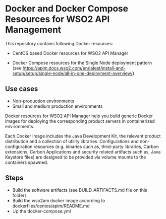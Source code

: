  # Docker and Docker Compose Resources for WSO2 API Management

This repository contains following Docker resources:

- CentOS based Docker resources for WSO2 API Manager

- Docker Compose resources for the Single Node deployment pattern (see https://apim.docs.wso2.com/en/latest/install-and-setup/setup/single-node/all-in-one-deployment-overview/).

## Use cases
- Non-production environments
- Small and medium production environments

Docker resources for WSO2 API Manager help you build generic Docker images for deploying the corresponding product servers in containerized environments.

Each Docker image includes the Java Development Kit, the relevant product distribution and a collection of utility libraries.
Configurations and non-configuration resources (e.g. binaries such as, third-party libraries, Carbon extensions, Carbon Applications and security related artifacts such as, Java Keystore files) are designed to be provided via volume mounts to the containers spawned.

## Steps
- Build the software artifacts (see BUILD_ARTIFACTS.md file on this folder)
- Build the wso2am docker image according to dockerfiles/centos/apim/README.md
- Up the docker-compose.yml



